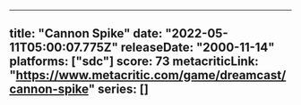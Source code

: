 
---
title: "Cannon Spike"
date: "2022-05-11T05:00:07.775Z"
releaseDate: "2000-11-14"
platforms: ["sdc"]
score: 73
metacriticLink: "https://www.metacritic.com/game/dreamcast/cannon-spike"
series: []
---
